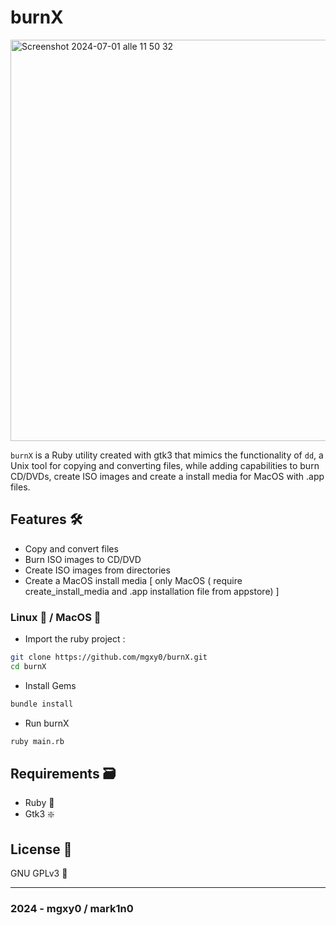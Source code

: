 # burnX  

<img width="642" alt="Screenshot 2024-07-01 alle 11 50 32" src="https://github.com/mgxy0/burnX/assets/127632468/06528a26-0d23-493d-bc7a-08460eb3de24">

`burnX` is a Ruby utility created with gtk3 that mimics the functionality of `dd`, a Unix tool for copying and converting files, while adding capabilities to burn CD/DVDs, create ISO images and create a install media for MacOS with .app files.

## Features 🛠️

-  Copy and convert files 
-  Burn ISO images to CD/DVD
-  Create ISO images from directories
-  Create a MacOS install media [ only MacOS ( require create_install_media and .app installation file from appstore) ]

### Linux 🐧 / MacOS 

-  Import the ruby project :
```sh
git clone https://github.com/mgxy0/burnX.git
cd burnX
```
-  Install Gems
```sh
bundle install
```
-  Run burnX
```sh
ruby main.rb
```

## Requirements 🗃️

-  Ruby 🔻
-  Gtk3 ❇️
  
## License 📄

GNU GPLv3 🐃

-----------------------------------------------------------------------------------------------------------------------------------------------------------------------------------------------------------------------------------------------------------------------------------------------------------------------------------------

### 2024 - mgxy0 / mark1n0
